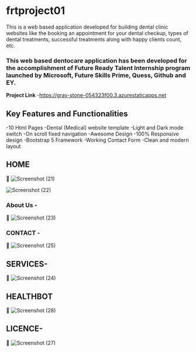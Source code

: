 # frtproject01
This is a web based application developed for building dental clinic websites like the booking an appointment for your dental checkup, types of dental treatments, successful treatments along with happy clients count, etc.

### This web based dentocare application has been developed for the accomplishment of Future Ready Talent Internship program launched by Microsoft, Future Skills Prime, Quess, Github and EY.


**Project Link** -https://gray-stone-054323f00.3.azurestaticapps.net

## Key Features and Functionalities 

-10 Html Pages
-Dental (Medical) website template
-Light and Dark mode switch
-On scroll fixed navigation
-Awesome Design
-100% Responsive design
-Bootstrap 5 Framework
-Working Contact Form
-Clean and modern layout

## HOME
📸
![Screenshot (21)](https://github.com/SaiKeerthanaM/frtproject01/assets/113778616/3112784f-db9e-49f1-8c4d-988850d0601a)

![Screenshot (22)](https://github.com/SaiKeerthanaM/frtproject01/assets/113778616/8f7dd4e0-61ba-4f87-a82f-2b35532eaaca)


### About Us -
 📸 ![Screenshot (23)](https://github.com/SaiKeerthanaM/frtproject01/assets/113778616/064b5970-db3e-4d69-90af-711f7bf74efe)





### CONTACT -
 📸 ![Screenshot (25)](https://github.com/SaiKeerthanaM/frtproject01/assets/113778616/0ca11812-fe89-4976-869f-dfab1a5ddc47)



## SERVICES-
 📸 ![Screenshot (24)](https://github.com/SaiKeerthanaM/frtproject01/assets/113778616/073fa602-70ea-4be9-999b-d525206dc132)



## HEALTHBOT
 📸 ![Screenshot (28)](https://github.com/SaiKeerthanaM/frtproject01/assets/113778616/2d9a6a84-93bc-414c-a570-d00a53de6915)


 ## LICENCE-
  📸 ![Screenshot (27)](https://github.com/SaiKeerthanaM/frtproject01/assets/113778616/9e0070dc-e824-46f2-aee4-621c41ae66b9)



